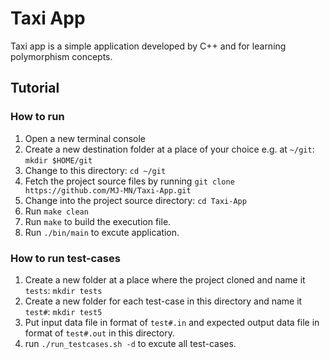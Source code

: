 # Taxi App
Taxi app is a simple application developed by C++ and for learning polymorphism concepts.
## Tutorial
### How to run
1. Open a new terminal console
2. Create a new destination folder at a place of your choice e.g. at `~/git`: `mkdir $HOME/git`
3. Change to this directory: `cd ~/git`
4. Fetch the project source files by running `git clone https://github.com/MJ-MN/Taxi-App.git`
5. Change into the project source directory: `cd Taxi-App`
6. Run `make clean`
7. Run `make` to build the execution file.
5. Run `./bin/main` to excute application.
### How to run test-cases
1. Create a new folder at a place where the project cloned and name it `tests`: `mkdir tests`
2. Create a new folder for each test-case in this directory and name it `test#`: `mkdir test5`
3. Put input data file in format of `test#.in` and expected output data file in format of `test#.out` in this directory.
4. run `./run_testcases.sh -d` to excute all test-cases.

